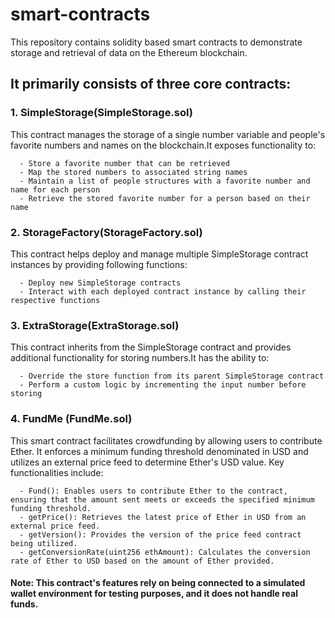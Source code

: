 # smart-contracts
This repository contains solidity based smart contracts to demonstrate storage and retrieval of data on the Ethereum blockchain.

## It primarily consists of three core contracts:
### 1. SimpleStorage(SimpleStorage.sol)
   This contract manages the storage of a single number variable and people's favorite numbers and names on the blockchain.It 
   exposes functionality to:

      - Store a favorite number that can be retrieved
      - Map the stored numbers to associated string names
      - Maintain a list of people structures with a favorite number and name for each person
      - Retrieve the stored favorite number for a person based on their name

### 2. StorageFactory(StorageFactory.sol)
   This contract helps deploy and manage multiple SimpleStorage contract instances by providing following functions:

      - Deploy new SimpleStorage contracts
      - Interact with each deployed contract instance by calling their respective functions
      
### 3. ExtraStorage(ExtraStorage.sol)
   This contract inherits from the SimpleStorage contract and provides additional functionality for storing numbers.It has the 
   ability to:

      - Override the store function from its parent SimpleStorage contract
      - Perform a custom logic by incrementing the input number before storing

### 4. FundMe (FundMe.sol)
   This smart contract facilitates crowdfunding by allowing users to contribute Ether. It enforces a minimum funding threshold denominated in USD and utilizes an 
   external price feed to determine Ether's USD value. Key functionalities include:

      - Fund(): Enables users to contribute Ether to the contract, ensuring that the amount sent meets or exceeds the specified minimum funding threshold.
      - getPrice(): Retrieves the latest price of Ether in USD from an external price feed.
      - getVersion(): Provides the version of the price feed contract being utilized.
      - getConversionRate(uint256 ethAmount): Calculates the conversion rate of Ether to USD based on the amount of Ether provided.
      
   #### Note: This contract's features rely on being connected to a simulated wallet environment for testing purposes, and it does not handle real funds.
